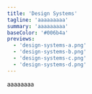 ```yaml
---
title: 'Design Systems'
tagline: 'aaaaaaaaa'
summary: 'aaaaaaaaa'
baseColor: '#006b4a'
previews:
  - 'design-systems-a.png'
  - 'design-systems-b.png'
  - 'design-systems-c.png'
  - 'design-systems-d.png'
---
```


aaaaaaaa
